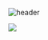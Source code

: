 ![header](https://capsule-render.vercel.app/api?type=waving&color=gradient&height=300&section=header&text=welcome😊😊)

<img src = "https://img.shields.io/badge/cplusplus-00599C?style=flat-square&logo=c++&logoColor=white"/>
